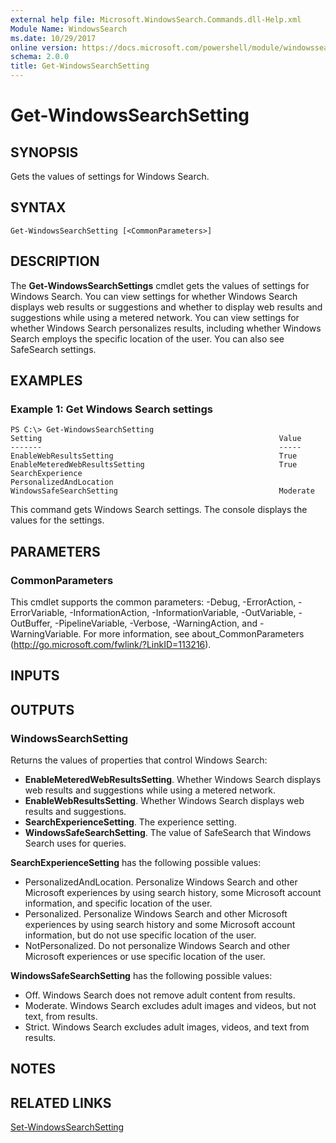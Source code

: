 ```yaml
---
external help file: Microsoft.WindowsSearch.Commands.dll-Help.xml
Module Name: WindowsSearch
ms.date: 10/29/2017
online version: https://docs.microsoft.com/powershell/module/windowssearch/get-windowssearchsetting?view=windowsserver2012r2-ps&wt.mc_id=ps-gethelp
schema: 2.0.0
title: Get-WindowsSearchSetting
---
```


# Get-WindowsSearchSetting

## SYNOPSIS
Gets the values of settings for Windows Search.

## SYNTAX

```
Get-WindowsSearchSetting [<CommonParameters>]
```

## DESCRIPTION
The **Get-WindowsSearchSettings** cmdlet gets the values of settings for Windows Search.
You can view settings for whether Windows Search displays web results or suggestions and whether to display web results and suggestions while using a metered network.
You can view settings for whether Windows Search personalizes results, including whether Windows Search employs  the specific location of the user.
You can also see SafeSearch settings.

## EXAMPLES

### Example 1: Get Windows Search settings
```
PS C:\> Get-WindowsSearchSetting
Setting                                                     Value
-------                                                     -----
EnableWebResultsSetting                                     True
EnableMeteredWebResultsSetting                              True
SearchExperience                                            PersonalizedAndLocation
WindowsSafeSearchSetting                                    Moderate
```

This command gets Windows Search settings.
The console displays the values for the settings.

## PARAMETERS

### CommonParameters
This cmdlet supports the common parameters: -Debug, -ErrorAction, -ErrorVariable, -InformationAction, -InformationVariable, -OutVariable, -OutBuffer, -PipelineVariable, -Verbose, -WarningAction, and -WarningVariable. For more information, see about_CommonParameters (http://go.microsoft.com/fwlink/?LinkID=113216).

## INPUTS

## OUTPUTS

### WindowsSearchSetting
Returns the values of properties that control Windows Search:

- **EnableMeteredWebResultsSetting**. Whether Windows Search displays web results and suggestions while using a metered network. 
- **EnableWebResultsSetting**. Whether Windows Search displays web results and suggestions. 
- **SearchExperienceSetting**. The experience setting. 
- **WindowsSafeSearchSetting**. The value of SafeSearch that Windows Search uses for queries.

**SearchExperienceSetting** has the following possible values: 

- PersonalizedAndLocation.
Personalize Windows Search and other Microsoft experiences by using search history, some Microsoft account information, and specific location of the user. 
- Personalized.
Personalize Windows Search and other Microsoft experiences by using search history and some Microsoft account information, but do not use specific location of the user. 
- NotPersonalized.
Do not personalize Windows Search and other Microsoft experiences or use specific location of the user.

**WindowsSafeSearchSetting** has the following possible values: 

- Off.
Windows Search does not remove adult content from results.
- Moderate.
Windows Search excludes adult images and videos, but not text, from results.
- Strict.
Windows Search excludes adult images, videos, and text from results.

## NOTES

## RELATED LINKS

[Set-WindowsSearchSetting](./Set-WindowsSearchSetting.md)

